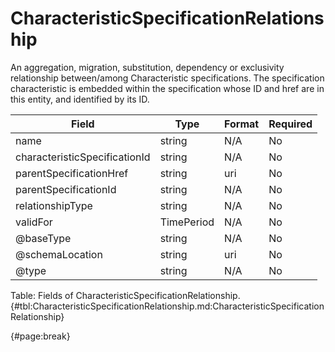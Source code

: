<!--
    ATTENTION: This file was generated via gradle!
               Do NOT manually edit this file! Any such changes will be overwritten!
-->

# CharacteristicSpecificationRelationship

An aggregation, migration, substitution, dependency or exclusivity relationship between/among Characteristic specifications.
The specification characteristic is embedded within the specification whose ID and href are in this entity, and identified by its ID.

| Field | Type | Format | Required |
| ------- | ------- | ------- | --- |
| name | string | N/A | No |
| characteristicSpecificationId | string | N/A | No |
| parentSpecificationHref | string | uri | No |
| parentSpecificationId | string | N/A | No |
| relationshipType | string | N/A | No |
| validFor | TimePeriod | N/A | No |
| @baseType | string | N/A | No |
| @schemaLocation | string | uri | No |
| @type | string | N/A | No |

Table: Fields of CharacteristicSpecificationRelationship. {#tbl:CharacteristicSpecificationRelationship.md:CharacteristicSpecificationRelationship}

{#page:break}
